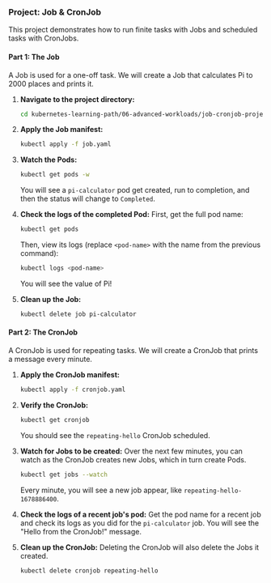 ### Project: Job & CronJob

This project demonstrates how to run finite tasks with Jobs and scheduled tasks with CronJobs.

#### Part 1: The Job

A Job is used for a one-off task. We will create a Job that calculates Pi to 2000 places and prints it.

1.  **Navigate to the project directory:**
    ```bash
    cd kubernetes-learning-path/06-advanced-workloads/job-cronjob-project
    ```

2.  **Apply the Job manifest:**
    ```bash
    kubectl apply -f job.yaml
    ```

3.  **Watch the Pods:**
    ```bash
    kubectl get pods -w
    ```
    You will see a `pi-calculator` pod get created, run to completion, and then the status will change to `Completed`.

4.  **Check the logs of the completed Pod:**
    First, get the full pod name:
    ```bash
    kubectl get pods
    ```
    Then, view its logs (replace `<pod-name>` with the name from the previous command):
    ```bash
    kubectl logs <pod-name>
    ```
    You will see the value of Pi!

5.  **Clean up the Job:**
    ```bash
    kubectl delete job pi-calculator
    ```

#### Part 2: The CronJob

A CronJob is used for repeating tasks. We will create a CronJob that prints a message every minute.

1.  **Apply the CronJob manifest:**
    ```bash
    kubectl apply -f cronjob.yaml
    ```

2.  **Verify the CronJob:**
    ```bash
    kubectl get cronjob
    ```
    You should see the `repeating-hello` CronJob scheduled.

3.  **Watch for Jobs to be created:**
    Over the next few minutes, you can watch as the CronJob creates new Jobs, which in turn create Pods.
    ```bash
    kubectl get jobs --watch
    ```
    Every minute, you will see a new job appear, like `repeating-hello-1678886400`.

4.  **Check the logs of a recent job's pod:**
    Get the pod name for a recent job and check its logs as you did for the `pi-calculator` job. You will see the "Hello from the CronJob!" message.

5.  **Clean up the CronJob:**
    Deleting the CronJob will also delete the Jobs it created.
    ```bash
    kubectl delete cronjob repeating-hello
    ```
